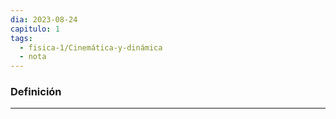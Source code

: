 ```yaml
---
dia: 2023-08-24
capitulo: 1
tags:
  - fisica-1/Cinemática-y-dinámica
  - nota
---
```

### Definición
---
